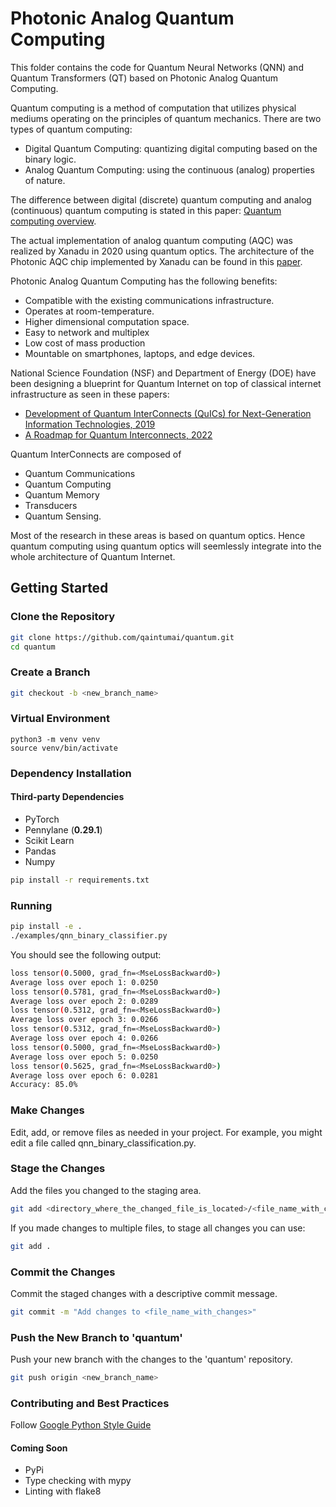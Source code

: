 # Photonic Analog Quantum Computing
This folder contains the code for Quantum Neural Networks (QNN) and Quantum Transformers (QT) based on Photonic Analog Quantum Computing.

Quantum computing is a method of computation that utilizes physical mediums operating on the principles of quantum mechanics. There are two types of quantum computing:
* Digital Quantum Computing: quantizing digital computing based on the binary logic.
* Analog Quantum Computing: using the continuous (analog) properties of nature.

The difference between digital (discrete) quantum computing and analog (continuous) quantum computing is stated in this paper: [Quantum computing overview](https://arxiv.org/pdf/2206.07246).

The actual implementation of analog quantum computing (AQC) was realized by Xanadu in 2020 using quantum optics. The architecture of the Photonic AQC chip implemented by Xanadu can be found in this [paper](https://arxiv.org/abs/2103.02109).

Photonic Analog Quantum Computing has the following benefits:
* Compatible with the existing communications infrastructure.
* Operates at room-temperature.
* Higher dimensional computation space.
* Easy to network and multiplex
* Low cost of mass production
* Mountable on smartphones, laptops, and edge devices.

National Science Foundation (NSF) and Department of Energy (DOE) have been designing a blueprint for Quantum Internet on top of classical internet infrastructure as seen in these papers:
* [Development of Quantum InterConnects (QuICs) for Next-Generation Information Technologies, 2019](https://arxiv.org/pdf/1912.06642)
* [A Roadmap for Quantum Interconnects, 2022](https://publications.anl.gov/anlpubs/2022/12/179439.pdf)

Quantum InterConnects are composed of
* Quantum Communications
* Quantum Computing
* Quantum Memory
* Transducers
* Quantum Sensing.

Most of the research in these areas is based on quantum optics. Hence quantum computing using quantum optics will seemlessly integrate into the whole architecture of Quantum Internet.

## Getting Started

### Clone the Repository
```sh
git clone https://github.com/qaintumai/quantum.git
cd quantum
```

### Create a Branch
```sh
git checkout -b <new_branch_name>
```

### Virtual Environment
```shell
python3 -m venv venv
source venv/bin/activate
```

### Dependency Installation

#### Third-party Dependencies

- PyTorch
- Pennylane (**0.29.1**)
- Scikit Learn
- Pandas
- Numpy

```sh
pip install -r requirements.txt
```

### Running

```sh
pip install -e .
./examples/qnn_binary_classifier.py
```

You should see the following output:

```sh
loss tensor(0.5000, grad_fn=<MseLossBackward0>)
Average loss over epoch 1: 0.0250
loss tensor(0.5781, grad_fn=<MseLossBackward0>)
Average loss over epoch 2: 0.0289
loss tensor(0.5312, grad_fn=<MseLossBackward0>)
Average loss over epoch 3: 0.0266
loss tensor(0.5312, grad_fn=<MseLossBackward0>)
Average loss over epoch 4: 0.0266
loss tensor(0.5000, grad_fn=<MseLossBackward0>)
Average loss over epoch 5: 0.0250
loss tensor(0.5625, grad_fn=<MseLossBackward0>)
Average loss over epoch 6: 0.0281
Accuracy: 85.0%
```

### Make Changes
Edit, add, or remove files as needed in your project. For example, you might edit a file called qnn_binary_classification.py.

### Stage the Changes
Add the files you changed to the staging area.
```sh
git add <directory_where_the_changed_file_is_located>/<file_name_with_changes>
```

If you made changes to multiple files, to stage all changes you can use:
```sh
git add .
```

### Commit the Changes
Commit the staged changes with a descriptive commit message.
```sh
git commit -m "Add changes to <file_name_with_changes>"
```

### Push the New Branch to 'quantum'
Push your new branch with the changes to the 'quantum' repository.
```sh
git push origin <new_branch_name>

```

### Contributing and Best Practices

Follow [Google Python Style Guide](https://google.github.io/styleguide/pyguide.html)

#### Coming Soon

- PyPi
- Type checking with mypy
- Linting with flake8


